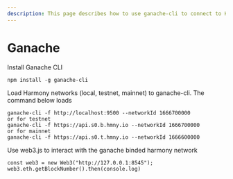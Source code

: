 ```yaml
---
description: This page describes how to use ganache-cli to connect to Harmony networks.
---
```


# Ganache

Install Ganache CLI

```
npm install -g ganache-cli
```

Load Harmony networks (local, testnet, mainnet) to ganache-cli. The command below loads

```
ganache-cli -f http://localhost:9500 --networkId 1666700000
or for testnet
ganache-cli -f https://api.s0.b.hmny.io --networkId 1666700000
or for mainnet
ganache-cli -f https://api.s0.t.hmny.io --networkId 1666600000
```

Use web3.js to interact with the ganache binded harmony network

```
const web3 = new Web3("http://127.0.0.1:8545");
web3.eth.getBlockNumber().then(console.log)
```
